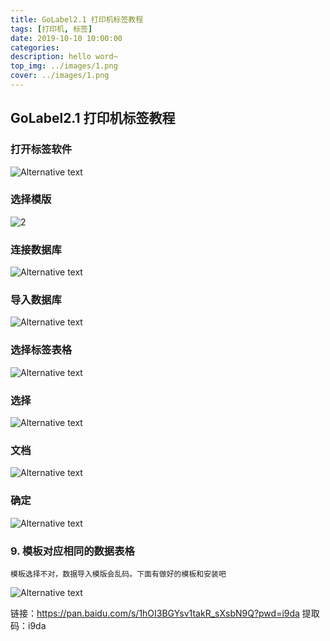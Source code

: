 ```yaml
---
title: GoLabel2.1 打印机标签教程
tags: [打印机, 标签]
date: 2019-10-10 10:00:00
categories:               
description: hello word~  
top_img: ../images/1.png
cover: ../images/1.png
---
```

## GoLabel2.1 打印机标签教程

### 打开标签软件
![Alternative text](../images/1.png "安苒杂货铺")

### 选择模版
![2](../images/2.png "安苒杂货铺")

### 连接数据库
![Alternative text](../images/3.png "安苒杂货铺")

### 导入数据库
![Alternative text](../images/4.png "安苒杂货铺")

### 选择标签表格
![Alternative text](../images/5.png "安苒杂货铺")

### 选择
![Alternative text](../images/6.png "安苒杂货铺")

###  文档
![Alternative text](../images/7.png "安苒杂货铺")

### 确定
![Alternative text](../images/8.png "安苒杂货铺")

### 9. 模板对应相同的数据表格
    模板选择不对，数据导入模版会乱码。下面有做好的模板和安装吧
![Alternative text](../images/9.png "安苒杂货铺")

链接：https://pan.baidu.com/s/1hOI3BGYsv1takR_sXsbN9Q?pwd=i9da 
提取码：i9da
